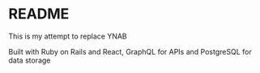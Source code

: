 # README

This is my attempt to replace YNAB

Built with Ruby on Rails and React, GraphQL for APIs and PostgreSQL for data storage
